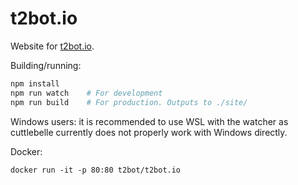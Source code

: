 # t2bot.io
Website for [t2bot.io](https://t2bot.io).

Building/running:
```bash
npm install
npm run watch    # For development
npm run build    # For production. Outputs to ./site/
```

Windows users: it is recommended to use WSL with the watcher as cuttlebelle currently does not
properly work with Windows directly.

Docker:
```
docker run -it -p 80:80 t2bot/t2bot.io
```
